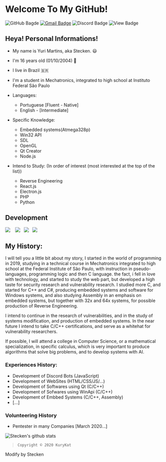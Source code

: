 # Welcome To My GitHub!
  
![GitHub Bagde](https://img.shields.io/badge/-Follow%20Me!-8b0000?style=flat-square&labelColor=8b0000&logo=github&logoColor=white)
[![Gmail Badge](https://img.shields.io/badge/-devfullstackbr@gmail.com-8b0000?style=flat-square&labelColor=8b0000&logo=Gmail&logoColor=white&link=mailto:devfullstackbr@gmail.com)](mailto:devfullstackbr@gmail.com)
![Discord Badge](https://img.shields.io/badge/-@Stecken%234969-8b0000?style=flat-square&labelColor=8b0000&logo=discord&logoColor=white)
![View Badge](https://komarev.com/ghpvc/?username=Stecken&style=flat-square&color=8b0000)
## Heya! Personal Informations!
- My name is Yuri Martins, aka Stecken. 😃
- I'm 16 years old (01/10/2004) 🎉
- I live in Brazil 🇧🇷
- I'm a student in Mechatronics, integrated to high school at Instituto Federal São Paulo

- Languages:
  - Portuguese [Fluent - Native]
  - English - [Intermediate]
- Specific Knowledge:
  - Embedded systems(Atmega328p)
  - Win32 API
  - SDL
  - OpenGL
  - Qt Creator
  - Node.js
- Intend to Study: (In order of interest (most interested at the top of the list))
  - Reverse Engineering
  - React.js
  - Electron.js 
  - PHP 
  - Python
## Development
<p style="align: center;">
  <img src="https://xesque.rocketseat.dev/platform/tech/c.svg" /> &nbsp;&nbsp;
  <img src="https://xesque.rocketseat.dev/platform/tech/cplusplus.svg" />&nbsp;&nbsp;
  <img src="https://xesque.rocketseat.dev/platform/tech/python.svg" />&nbsp;&nbsp;
  <img src="https://xesque.rocketseat.dev/platform/tech/javascript.svg" />&nbsp;&nbsp;
</p>

## My History:

I will tell you a little bit about my story, I started in the world of programming in 2019, studying in a technical course in Mechatronics integrated to high school at the Federal Institute of São Paulo, with instruction in pseudo-languages, programming logic and then C language. the fact, i fell in love with technology, and started to study the web part, but developed a high taste for security research and vulnerability research. I studied more C, and started for C++ and C#, producing embedded systems and software for Windows systems, and also studying Assembly in an emphasis on embedded systems, but together with 32x and 64x systems, for possible production of Reverse Engineering.

I intend to continue in the research of vulnerabilities, and in the study of systems modification, and production of embedded systems. In the near future I intend to take C/C++ certifications, and serve as a whitehat for vulnerability researchers.

If possible, I will attend a college in Computer Science, or a mathematical specialization, in specific calculus, which is very important to produce algorithms that solve big problems, and to develop systems with AI.

### Experiences History:
- Development of Discord Bots (JavaScript)
- Development of WebSites (HTML/CSS/JS/...)
- Development of Softwares using Qt (C/C++)
- Development of Sofwares using WinApi (C/C++)
- Development of Embbed Systems (C/C++, Assembly)
- [...]

### Volunteering History
- Pentester in  many Companies [March 2020...]

![Stecken's github stats](https://github-readme-stats.vercel.app/api?username=Stecken&show_icons=true&theme=radical)

>     Copyright © 2020 KuryKat
Modify by Stecken
